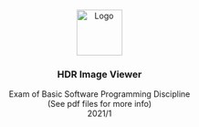 <!-- PROJECT LOGO -->
<br />
<p align="center">
  <a href="https://github.com/LucasSusin/HDR-Image-Viewer">
    <img src="http://simpleicon.com/wp-content/uploads/eye2.png" alt="Logo" width="80" height="80">
  </a>

  <h3 align="center">HDR Image Viewer</h3>

  <p align="center">
    Exam of Basic Software Programming Discipline
    <br/>
    (See pdf files for more info)
    <br/>
    2021/1
  </p>
</p>
